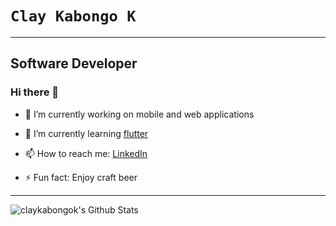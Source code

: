 # `Clay Kabongo K` 

---

## Software Developer 

### Hi there 👋





- 🔭 I’m currently working on mobile and web applications
- 🌱 I’m currently learning [flutter](https://flutter.dev/)

- 📫 How to reach me: [LinkedIn](https://za.linkedin.com/in/clay-kabongo-k-2b38b156)

- ⚡ Fun fact: Enjoy craft beer

---
<img align="left" alt="claykabongok's Github Stats" src="https://github-readme-stats.vercel.app/api?username=claykabongok&&count_private=true&show_icons=true&hide_border=true" />


<!--
**claykabongok/claykabongok** is a ✨ _special_ ✨ repository because its `README.md` (this file) appears on your GitHub profile.

Here are some ideas to get you started:

🔭 I’m currently working on mobile and web applications
🌱 I’m currently learning [flutter](https://flutter.dev/)
-- 👯 I’m looking to collaborate on ...
- 🤔 I’m looking for help with ...
- 💬 Ask me about ...
 📫 How to reach me: [LinkedIn](https://za.linkedin.com/in/clay-kabongo-k-2b38b156)
- 😄 Pronouns: ...
⚡ Fun fact: Enjoy craft beer
-->


